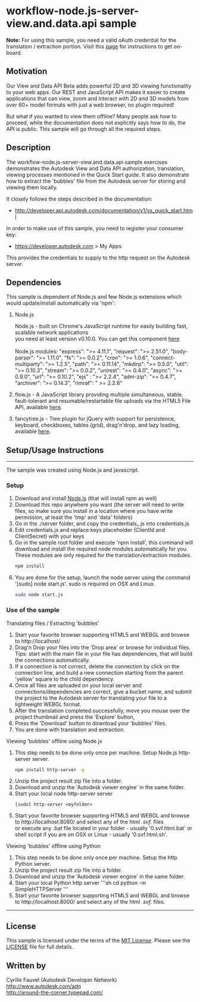 # workflow-node.js-server-view.and.data.api sample

<b>Note:</b> For using this sample, you need a valid oAuth credential for the translation / extraction portion.  Visit this [page](https://developer.autodesk.com) for instructions to get on-board.

## Motivation

Our View and Data API Beta adds powerful 2D and 3D viewing functionality to your web apps. Our REST and JavaScript API makes it easier to create applications that can view, zoom and interact with 2D and 3D models from over 60+ model formats with just a web browser, no plugin required!

But what if you wanted to view them offline? Many people ask how to proceed, while the documentation does not explicitly says how to do, the API is public. This sample will go through all the required steps.


## Description

The workflow-node.js-server-view.and.data.api sample exercises demonstrates the Autodesk View and Data API authorization, translation, viewing processes mentioned in the Quick Start guide. It also demonstrate how to extract the 'bubbles' file from the Autodesk server for storing and viewing them locally.

It closely follows the steps described in the documentation:

* http://developer.api.autodesk.com/documentation/v1/vs_quick_start.html

In order to make use of this sample, you need to register your consumer key:

* https://developer.autodesk.com > My Apps

This provides the credentials to supply to the http request on the Autodesk server.


## Dependencies

This sample is dependent of Node.js and few Node.js extensions which would update/install automatically via 'npm':

1. Node.js

    Node.js - built on Chrome's JavaScript runtime for easily building fast, scalable network applications<br />
	you need at least version v0.10.0. You can get this component [here](http://nodejs.org/)<br /><br />
	Node.js modules:
		"express": ">= 4.11.1",
		"request": ">= 2.51.0",
		"body-parser": ">= 1.11.0",
		"fs": ">= 0.0.2",
		"cron": ">= 1.0.6",
		"connect-multiparty": ">= 1.2.5",
		"path": ">= 0.11.14",
		"mkdirp": ">= 0.5.0",
		"util": ">= 0.10.3",
		"stream": ">= 0.0.2",
		"unirest": ">= 0.4.0",
		"async": ">= 0.9.0",
		"url": ">= 0.10.2",
		"ejs" : ">= 2.2.4",
		"adm-zip": ">= 0.4.7",
		"archiver": ">= 0.14.3",
		"rimraf": " >= 2.2.8"
		
2. flow.js - A JavaScript library providing multiple simultaneous, stable, fault-tolerant and resumable/restartable file uploads via the HTML5 File API, available [here](https://github.com/flowjs/flow.js).

3. fancytree.js - Tree plugin for jQuery with support for persistence, keyboard, checkboxes, tables (grid), drag'n'drop, and lazy loading, available [here](https://github.com/mar10/fancytree).

	 
## Setup/Usage Instructions
---------------------------

The sample was created using Node.js and javascript.

### Setup
1. Download and install [Node.js](http://nodejs.org/) (that will install npm as well)
2. Download this repo anywhere you want (the server will need to write files, so make sure you install in a location where you have write permission, at least the 'tmp' and 'data' folders)
3. Go in the ./server folder, and copy the credentials_.js into credentials.js
4. Edit credentials.js and replace keys placeholder (ClientId and ClientSecret) with your keys
5. Go in the sample root folder and execute 'npm install', this command will download and install the required node modules automatically for you. These modules are only required for the translation/extraction modules.
   ```sh
   npm install
   ```
6. You are done for the setup, launch the node server using the command '[sudo] node start.js'. sudo is required on OSX and Linux.
   ```sh
   sudo node start.js
   ```

### Use of the sample

Translating files / Extracting 'bubbles'

1. Start your favorite browser supporting HTML5 and WEBGL and browse to http://localhost/
2. Drag'n Drop your files into the 'Drop area' or browse for individual files. Tips: start with the main file in your file has dependencies, that will build the connections automatically.
3. If a connection is not correct, delete the connection by click on the connection line, and build a new connection starting from the parent 'yellow' square to the child dependency.
4. Once all files are uploaded on your local server and connections/dependencies are correct, give a bucket name, and submit the project to the Autodesk server for translating your file to a lightweight WEBGL format.
5. After the translation completed successfully, move you mouse over the project thumbnail and press the 'Explore' button,
6. Press the 'Download' button to download your 'bubbles' files.
7. You are done with translation and extraction.

Viewing 'bubbles' offline using Node.js

1. This step needs to be done only once per machine. Setup Node.js http-server server.
   ```sh
   npm install http-server -g
   ```
2. Unzip the project result zip file into a folder.
3. Download and unzip the 'Autodesk viewer engine' in the same folder.
4. Start your local node http-server server
   ```
   [sudo] http-server <myfolder>
   ```
5. Start your favorite browser supporting HTML5 and WEBGL and browse to http://localhost:8080/ and select any of the html *.svf.* files <br />
or execute any .bat file located in your folder - usually '0.svf.html.bat' or shell script if you are on OSX or Linux - usually '0.svf.html.sh'.

Viewing 'bubbles' offline using Python

1. This step needs to be done only once per machine. Setup the http Python server.
2. Unzip the project result zip file into a folder.
3. Download and unzip the 'Autodesk viewer engine' in the same folder.
4. Start your local Python http server
   '''sh
   cd <myfolder>
   python -m SimpleHTTPServer
   '''
5. Start your favorite browser supporting HTML5 and WEBGL and browse to http://localhost:8000/ and select any of the html *.svf.* files.


--------

## License

This sample is licensed under the terms of the [MIT License](http://opensource.org/licenses/MIT). Please see the [LICENSE](LICENSE) file for full details.


## Written by

Cyrille Fauvel (Autodesk Developer Network)<br />
http://www.autodesk.com/adn<br />
http://around-the-corner.typepad.com/<br />
